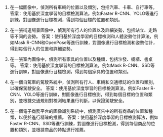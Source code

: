 1. 在一幅圖像中，偵測所有車輛的位置以及類別，包括汽車、卡車、自行車等。
答案：使用基於深度學習的目標檢測算法，例如Faster R-CNN、YOLO等進行訓練，對圖像進行目標檢測，得到每個目標的位置和類別。

2. 在一張街道場景圖像中，偵測所有行人的位置以及詳細姿勢，包括站立、走路等不同的姿勢。
答案：使用基於深度學習的目標檢測和人體姿勢估計算法，例如Mask R-CNN和OpenPose等進行訓練，對圖像進行目標檢測和姿勢估計，得到每個行人的位置和詳細姿勢。

3. 在一張室內圖像中，偵測所有家具的位置以及種類，包括沙發、櫥櫃、書桌等。
答案：使用基於深度學習的目標檢測算法，例如Mask R-CNN、SSD等進行訓練，對圖像進行目標檢測，得到每個家具的位置和類別。

4. 在一個自駕車的駕駛系統中，偵測所有行人、車輛和交通標誌的位置和類別，以確保駕駛安全。
答案：使用基於深度學習的目標檢測算法，例如Faster R-CNN、YOLO等進行訓練，對圖像進行目標檢測，得到每個目標的位置和類別，並根據交通規則對檢測結果進行判斷，以保證駕駛安全。

5. 在一個電子商務平台的圖像識別系統中，偵測廣告中的所有商品的位置和種類，以便於進行精確的推薦。
答案：使用基於深度學習的目標檢測算法，例如Faster R-CNN、SSD等進行訓練，對圖像進行目標檢測，得到每個商品的位置和類別，並根據商品的特點進行推薦。